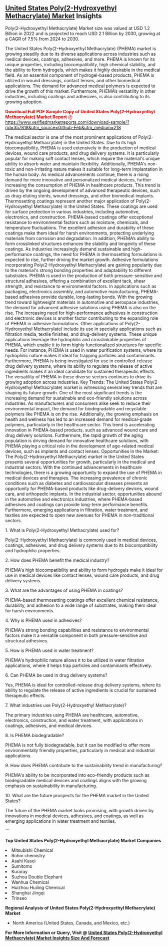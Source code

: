 <h2><a href="https://www.verifiedmarketreports.com/download-sample/?rid=357818&amp;utm_source=Github-Feb&amp;utm_medium=218" target="_blank">United States Poly(2-Hydroxyethyl Methacrylate) Market</a> Insights</h2><p>Poly(2-Hydroxyethyl Methacrylate) Market size was valued at USD 1.2 Billion in 2022 and is projected to reach USD 2.1 Billion by 2030, growing at a CAGR of 7.5% from 2024 to 2030.</p><p> <p>The United States Poly(2-Hydroxyethyl Methacrylate) (PHEMA) market is growing steadily due to its diverse applications across industries such as medical devices, coatings, adhesives, and more. PHEMA is known for its unique properties, including biocompatibility, high chemical stability, and the ability to form hydrogels, which makes it highly desirable in the medical field. As an essential component of hydrogel-based products, PHEMA is utilized in wound dressings, contact lenses, and other biomedical applications. The demand for advanced medical polymers is expected to drive the growth of this market. Furthermore, PHEMA’s versatility in other industries, including coatings and adhesives, is also contributing to its growing adoption. <p><span class=""><span style="color: #ff0000;"><strong>Download Full PDF Sample Copy of United States Poly(2-Hydroxyethyl Methacrylate) Market Report</strong> @ </span><a href="https://www.verifiedmarketreports.com/download-sample/?rid=357818&amp;utm_source=Github-Feb&amp;utm_medium=218" target="_blank">https://www.verifiedmarketreports.com/download-sample/?rid=357818&amp;utm_source=Github-Feb&amp;utm_medium=218</a></span></p> The medical sector is one of the most prominent applications of Poly(2-Hydroxyethyl Methacrylate) in the United States. Due to its high biocompatibility, PHEMA is used extensively in the production of medical devices, wound care products, and drug delivery systems. It is particularly popular for making soft contact lenses, which require the material's unique ability to absorb water and maintain flexibility. Additionally, PHEMA's non-toxic and non-irritating nature makes it suitable for long-term implantation in the human body. As medical advancements continue, there is a rising demand for more innovative and personalized medical devices, further increasing the consumption of PHEMA in healthcare products. This trend is driven by the ongoing development of advanced therapeutic devices, such as drug-eluting stents, wound dressings, and other biomedical implants. Thermosetting coatings represent another major application of Poly(2-Hydroxyethyl Methacrylate) in the United States. These coatings are used for surface protection in various industries, including automotive, electronics, and construction. PHEMA-based coatings offer exceptional resistance to environmental factors such as moisture, chemicals, and temperature fluctuations. The excellent adhesion and durability of these coatings make them ideal for harsh environments, protecting underlying materials from corrosion and degradation. In addition, PHEMA’s ability to form crosslinked structures enhances the stability and longevity of these coatings. As industries increasingly demand sustainable and high-performance coatings, the need for PHEMA in thermosetting formulations is expected to rise, further driving the market growth. Adhesive formulations incorporating Poly(2-Hydroxyethyl Methacrylate) are gaining popularity due to the material's strong bonding properties and adaptability to different substrates. PHEMA is used in the production of both pressure-sensitive and structural adhesives, offering a combination of excellent tack, shear strength, and resistance to environmental factors. In applications such as packaging, electronics assembly, and automotive manufacturing, PHEMA-based adhesives provide durable, long-lasting bonds. With the growing trend toward lightweight materials in automotive and aerospace industries, the demand for advanced adhesive solutions using PHEMA is also on the rise. The increasing need for high-performance adhesives in construction and electronic devices is another factor contributing to the expanding role of PHEMA in adhesive formulations. Other applications of Poly(2-Hydroxyethyl Methacrylate) include its use in specialty applications such as filtration media, textile finishes, and drug-delivery systems. These unique applications leverage the hydrophilic and crosslinkable properties of PHEMA, which enable it to form highly functionalized structures for specific needs. For instance, PHEMA is used in water purification systems, where its hydrophilic nature makes it ideal for trapping particles and contaminants. Furthermore, PHEMA is being investigated for use in controlled-release drug delivery systems, where its ability to regulate the release of active ingredients makes it an ideal candidate for sustained therapeutic effects. The versatility of PHEMA in these diverse sectors continues to drive its growing adoption across industries. Key Trends: The United States Poly(2-Hydroxyethyl Methacrylate) market is witnessing several key trends that are shaping its future growth. One of the most significant trends is the increasing demand for sustainable and eco-friendly solutions across industries. As manufacturers and consumers alike seek to reduce their environmental impact, the demand for biodegradable and recyclable polymers like PHEMA is on the rise. Additionally, the growing emphasis on health and wellness has led to an increased demand for medical-grade polymers, particularly in the healthcare sector. This trend is accelerating innovation in PHEMA-based products, such as advanced wound care and drug delivery solutions. Furthermore, the rapid growth of the aging population is driving demand for innovative healthcare solutions, with PHEMA playing a critical role in the development of age-related medical devices, such as implants and contact lenses. Opportunities in the Market: The Poly(2-Hydroxyethyl Methacrylate) market in the United States presents several opportunities for growth, particularly in the medical and industrial sectors. With the continued advancements in healthcare technologies, there is a growing opportunity to expand the use of PHEMA in medical devices and therapies. The increasing prevalence of chronic conditions such as diabetes and cardiovascular diseases presents an opportunity for PHEMA-based products like drug-delivery devices, wound care, and orthopedic implants. In the industrial sector, opportunities abound in the automotive and electronics industries, where PHEMA-based adhesives and coatings can provide long-term performance benefits. Furthermore, emerging applications in filtration, water treatment, and textiles are expected to open new avenues for PHEMA in non-traditional sectors. <p>1. What is Poly(2-Hydroxyethyl Methacrylate) used for?</p> <p>Poly(2-Hydroxyethyl Methacrylate) is commonly used in medical devices, coatings, adhesives, and drug delivery systems due to its biocompatibility and hydrophilic properties.</p> <p>2. How does PHEMA benefit the medical industry?</p> <p>PHEMA's high biocompatibility and ability to form hydrogels make it ideal for use in medical devices like contact lenses, wound care products, and drug delivery systems.</p> <p>3. What are the advantages of using PHEMA in coatings?</p> <p>PHEMA-based thermosetting coatings offer excellent chemical resistance, durability, and adhesion to a wide range of substrates, making them ideal for harsh environments.</p> <p>4. Why is PHEMA used in adhesives?</p> <p>PHEMA's strong bonding capabilities and resistance to environmental factors make it a versatile component in both pressure-sensitive and structural adhesives.</p> <p>5. How is PHEMA used in water treatment?</p> <p>PHEMA's hydrophilic nature allows it to be utilized in water filtration applications, where it helps trap particles and contaminants effectively.</p> <p>6. Can PHEMA be used in drug delivery systems?</p> <p>Yes, PHEMA is ideal for controlled-release drug delivery systems, where its ability to regulate the release of active ingredients is crucial for sustained therapeutic effects.</p> <p>7. What industries use Poly(2-Hydroxyethyl Methacrylate)?</p> <p>The primary industries using PHEMA are healthcare, automotive, electronics, construction, and water treatment, with applications in coatings, adhesives, and medical devices.</p> <p>8. Is PHEMA biodegradable?</p> <p>PHEMA is not fully biodegradable, but it can be modified to offer more environmentally friendly properties, particularly in medical and industrial applications.</p> <p>9. How does PHEMA contribute to the sustainability trend in manufacturing?</p> <p>PHEMA's ability to be incorporated into eco-friendly products such as biodegradable medical devices and coatings aligns with the growing emphasis on sustainability in manufacturing.</p> <p>10. What are the future prospects for the PHEMA market in the United States?</p> <p>The future of the PHEMA market looks promising, with growth driven by innovations in medical devices, adhesives, and coatings, as well as emerging applications in water treatment and textiles.</p> ```</p><p><strong>Top United States Poly(2-Hydroxyethyl Methacrylate) Market Companies</strong></p><div data-test-id=""><p><li>Mitsubishi Chemical</li><li> Rohm chemistry</li><li> Asahi Kasei</li><li> Sumitomo</li><li> Kuraray</li><li> Suzhou Double Elephant</li><li> Wanhua Chemical</li><li> Huizhou Huiling Chemical</li><li> Shanghai Jingqi</li><li> Trinseo</li></p><div><strong>Regional Analysis of&nbsp;United States Poly(2-Hydroxyethyl Methacrylate) Market</strong></div><ul><li dir="ltr"><p dir="ltr">North America&nbsp;(United States, Canada, and Mexico, etc.)</p></li></ul><p><strong>For More Information or Query, Visit @&nbsp;</strong><strong><a href="https://www.verifiedmarketreports.com/product/poly-2-hydroxyethyl-methacrylate-market/?utm_source=Github-Feb&amp;utm_medium=218" target="_blank">United States Poly(2-Hydroxyethyl Methacrylate) Market Insights Size And Forecast</a></strong></p></div>
